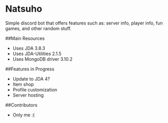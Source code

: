 # Natsuho
Simple discord bot that offers features such as: server info, player info, fun games, and other random stuff. 

##Main Resources 
+ Uses JDA 3.8.3
+ Uses JDA-Utilities 2.1.5
+ Uses MongoDB driver 3.10.2

##Features in Progress
+ Update to JDA 4?
+ Item shop
+ Profile customization 
+ Server hosting

##Contributors 
+ Only me :(

